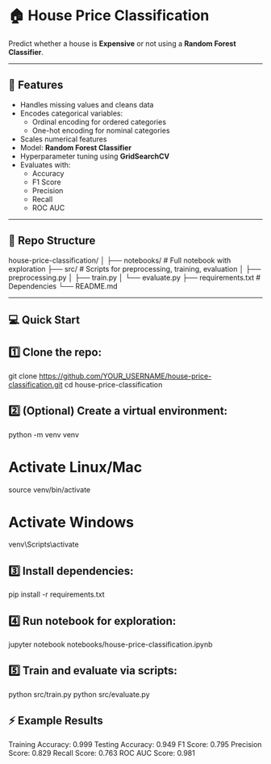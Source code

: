 # 🏠 House Price Classification

Predict whether a house is **Expensive** or not using a **Random Forest Classifier**.

---

## 🚀 Features

- Handles missing values and cleans data
- Encodes categorical variables:
  - Ordinal encoding for ordered categories
  - One-hot encoding for nominal categories
- Scales numerical features
- Model: **Random Forest Classifier**
- Hyperparameter tuning using **GridSearchCV**
- Evaluates with:
  - Accuracy
  - F1 Score
  - Precision
  - Recall
  - ROC AUC

---

## 📂 Repo Structure

house-price-classification/
│
├── notebooks/ # Full notebook with exploration
├── src/ # Scripts for preprocessing, training, evaluation
│ ├── preprocessing.py
│ ├── train.py
│ └── evaluate.py
├── requirements.txt # Dependencies
└── README.md



---

## 💻 Quick Start

## 1️⃣ Clone the repo:


git clone https://github.com/YOUR_USERNAME/house-price-classification.git
cd house-price-classification

## 2️⃣ (Optional) Create a virtual environment:


python -m venv venv
# Activate Linux/Mac
source venv/bin/activate
# Activate Windows
venv\Scripts\activate

## 3️⃣ Install dependencies:

pip install -r requirements.txt

## 4️⃣ Run notebook for exploration:

jupyter notebook notebooks/house-price-classification.ipynb

## 5️⃣ Train and evaluate via scripts:


python src/train.py
python src/evaluate.py

## ⚡ Example Results

Training Accuracy: 0.999
Testing Accuracy: 0.949
F1 Score: 0.795
Precision Score: 0.829
Recall Score: 0.763
ROC AUC Score: 0.981
